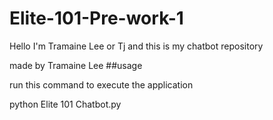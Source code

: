 # Elite-101-Pre-work-1
Hello I'm Tramaine Lee or Tj and this is my chatbot repository 

made by Tramaine Lee
##usage

run this command to execute the application 

python Elite 101 Chatbot.py
